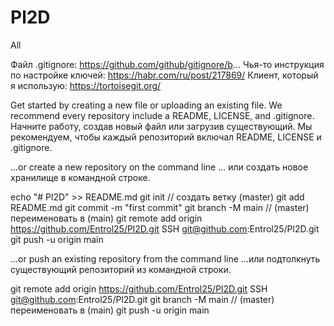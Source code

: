 ﻿# Pl2D
All

Файл .gitignore: https://github.com/github/gitignore/b...
Чья-то инструкция по настройке ключей: https://habr.com/ru/post/217869/
Клиент, который я использую: https://tortoisegit.org/

Get started by creating a new file or uploading an existing file. We recommend every repository include a README, LICENSE, and .gitignore.
Начните работу, создав новый файл или загрузив существующий. Мы рекомендуем, чтобы каждый репозиторий включал README, LICENSE и .gitignore.

…or create a new repository on the command line
... или создать новое хранилище в командной строке.

echo "# Pl2D" >> README.md
git init // создать ветку (master)
git add README.md
git commit -m "first commit"
git branch -M main // (master) переименовать в (main)
git remote add origin https://github.com/Entrol25/Pl2D.git
                SSH   git@github.com:Entrol25/Pl2D.git
git push -u origin main

…or push an existing repository from the command line
...или подтолкнуть существующий репозиторий из командной строки.

git remote add origin https://github.com/Entrol25/Pl2D.git
                SSH   git@github.com:Entrol25/Pl2D.git
git branch -M main // (master) переименовать в (main)
git push -u origin main